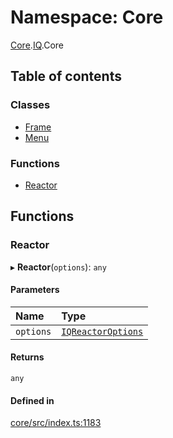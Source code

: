 # Namespace: Core

[Core](Core.md).[IQ](Core.IQ.md).Core

## Table of contents

### Classes

- [Frame](../classes/Core.IQ.Core.Frame.md)
- [Menu](../classes/Core.IQ.Core.Menu.md)

### Functions

- [Reactor](Core.IQ.Core.md#reactor)

## Functions

### Reactor

▸ **Reactor**(`options`): `any`

#### Parameters

| Name | Type |
| :------ | :------ |
| `options` | [`IQReactorOptions`](../interfaces/Core.IQReactorOptions.md) |

#### Returns

`any`

#### Defined in

[core/src/index.ts:1183](https://github.com/iniquitybbs/iniquity/blob/d1c5f72/packages/core/src/index.ts#L1183)

